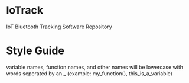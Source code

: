 # IoTrack
IoT Bluetooth Tracking Software Repository

# Style Guide
variable names, function names, and other names will be lowercase with words seperated by an _ (example: my_function(), this_is_a_variable)

